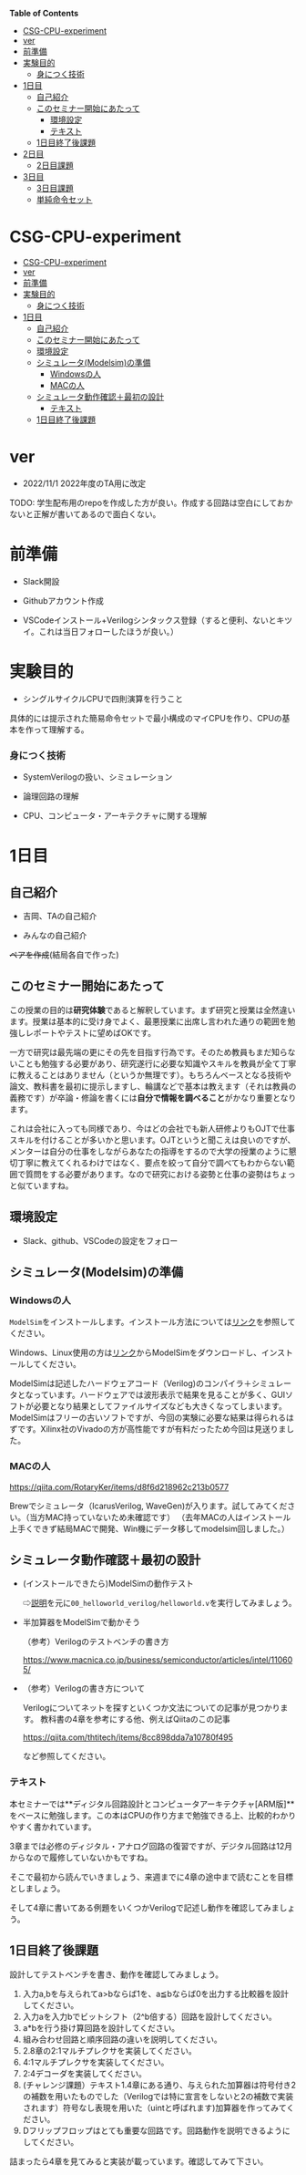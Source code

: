 <!-- START doctoc generated TOC please keep comment here to allow auto update -->
<!-- DON'T EDIT THIS SECTION, INSTEAD RE-RUN doctoc TO UPDATE -->
**Table of Contents**

- [CSG-CPU-experiment](#csg-cpu-experiment)
- [ver](#ver)
- [前準備](#%E5%89%8D%E6%BA%96%E5%82%99)
- [実験目的](#%E5%AE%9F%E9%A8%93%E7%9B%AE%E7%9A%84)
    - [身につく技術](#%E8%BA%AB%E3%81%AB%E3%81%A4%E3%81%8F%E6%8A%80%E8%A1%93)
- [1日目](#1%E6%97%A5%E7%9B%AE)
  - [自己紹介](#%E8%87%AA%E5%B7%B1%E7%B4%B9%E4%BB%8B)
  - [このセミナー開始にあたって](#%E3%81%93%E3%81%AE%E3%82%BB%E3%83%9F%E3%83%8A%E3%83%BC%E9%96%8B%E5%A7%8B%E3%81%AB%E3%81%82%E3%81%9F%E3%81%A3%E3%81%A6)
    - [環境設定](#%E7%92%B0%E5%A2%83%E8%A8%AD%E5%AE%9A)
    - [テキスト](#%E3%83%86%E3%82%AD%E3%82%B9%E3%83%88)
  - [1日目終了後課題](#1%E6%97%A5%E7%9B%AE%E7%B5%82%E4%BA%86%E5%BE%8C%E8%AA%B2%E9%A1%8C)
- [2日目](#2%E6%97%A5%E7%9B%AE)
  - [2日目課題](#2%E6%97%A5%E7%9B%AE%E8%AA%B2%E9%A1%8C)
- [3日目](#3%E6%97%A5%E7%9B%AE)
  - [3日目課題](#3%E6%97%A5%E7%9B%AE%E8%AA%B2%E9%A1%8C)
  - [単純命令セット](#%E5%8D%98%E7%B4%94%E5%91%BD%E4%BB%A4%E3%82%BB%E3%83%83%E3%83%88)

<!-- END doctoc generated TOC please keep comment here to allow auto update -->

# CSG-CPU-experiment
- [CSG-CPU-experiment](#csg-cpu-experiment)
- [ver](#ver)
- [前準備](#前準備)
- [実験目的](#実験目的)
    - [身につく技術](#身につく技術)
- [1日目](#1日目)
  - [自己紹介](#自己紹介)
  - [このセミナー開始にあたって](#このセミナー開始にあたって)
  - [環境設定](#環境設定)
  - [シミュレータ(Modelsim)の準備](#シミュレータmodelsimの準備)
    - [Windowsの人](#windowsの人)
    - [MACの人](#macの人)
  - [シミュレータ動作確認＋最初の設計](#シミュレータ動作確認最初の設計)
    - [テキスト](#テキスト)
  - [1日目終了後課題](#1日目終了後課題)

# ver
* 2022/11/1 2022年度のTA用に改定

TODO: 学生配布用のrepoを作成した方が良い。作成する回路は空白にしておかないと正解が書いてあるので面白くない。

# 前準備

* Slack開設

* Githubアカウント作成

* VSCodeインストール+Verilogシンタックス登録（すると便利、ないとキツイ。これは当日フォローしたほうが良い。）

# 実験目的

- シングルサイクルCPUで四則演算を行うこと

具体的には提示された簡易命令セットで最小構成のマイCPUを作り、CPUの基本を作って理解する。

### 身につく技術

* SystemVerilogの扱い、シミュレーション

* 論理回路の理解

* CPU、コンピュータ・アーキテクチャに関する理解


# 1日目
## 自己紹介

* 吉岡、TAの自己紹介

* みんなの自己紹介

~~ペアを作成~~(結局各自で作った)

## このセミナー開始にあたって

この授業の目的は**研究体験**であると解釈しています。まず研究と授業は全然違います。授業は基本的に受け身でよく、最悪授業に出席し言われた通りの範囲を勉強しレポートやテストに望めばOKです。

一方で研究は最先端の更にその先を目指す行為です。そのため教員もまだ知らないことも勉強する必要があり、研究遂行に必要な知識やスキルを教員が全て丁寧に教えることはありません（というか無理です）。もちろんベースとなる技術や論文、教科書を最初に提示しますし、輪講などで基本は教えます（それは教員の義務です）が卒論・修論を書くには**自分で情報を調べること**がかなり重要となります。

これは会社に入っても同様であり、今はどの会社でも新人研修よりもOJTで仕事スキルを付けることが多いかと思います。OJTというと聞こえは良いのですが、メンターは自分の仕事をしながらあなたの指導をするので大学の授業のように懇切丁寧に教えてくれるわけではなく、要点を絞って自分で調べてもわからない範囲で質問をする必要があります。なので研究における姿勢と仕事の姿勢はちょっと似ていますね。

## 環境設定

* Slack、github、VSCodeの設定をフォロー

## シミュレータ(Modelsim)の準備
### Windowsの人
`ModelSim`をインストールします。インストール方法については[リンク](https://sites.google.com/site/playsystemverilog/)を参照してください。

Windows、Linux使用の方は[リンク](https://drive.google.com/file/d/1X2uY70ez27wvgCxB3hqmlao8dA3sdv7_/view?usp=sharing)からModelSimをダウンロードし、インストールしてください。

ModelSimは記述したハードウェアコード（Verilog)のコンパイラ＋シミュレータとなっています。ハードウェアでは波形表示で結果を見ることが多く、GUIソフトが必要となり結果としてファイルサイズなども大きくなってしまいます。ModelSimはフリーの古いソフトですが、今回の実験に必要な結果は得られるはずです。Xilinx社のVivadoの方が高性能ですが有料だったため今回は見送りました。

### MACの人

https://qiita.com/RotaryKer/items/d8f6d218962c213b0577

Brewでシミュレータ（IcarusVerilog, WaveGen)が入ります。試してみてください。（当方MAC持っていないため未確認です）
（去年MACの人はインストール上手くできず結局MACで開発、Win機にデータ移してmodelsim回しました。）

## シミュレータ動作確認＋最初の設計

* (インストールできたら)ModelSimの動作テスト

  ⇨[説明](https://sites.google.com/site/playsystemverilog/)を元に`00_helloworld_verilog/helloworld.v`を実行してみましょう。

* 半加算器をModelSimで動かそう

  （参考）Verilogのテストベンチの書き方

  https://www.macnica.co.jp/business/semiconductor/articles/intel/110605/

* （参考）Verilogの書き方について

  Verilogについてネットを探すといくつか文法についての記事が見つかります。
  教科書の4章を参考にする他、例えばQiitaのこの記事

  https://qiita.com/thtitech/items/8cc898dda7a10780f495

  など参照してください。

### テキスト

本セミナーでは**ディジタル回路設計とコンピュータアーキテクチャ[ARM版]**をベースに勉強します。この本はCPUの作り方まで勉強できる上、比較的わかりやすく書かれています。

3章までは必修のディジタル・アナログ回路の復習ですが、デジタル回路は12月からなので履修していないかもですね。

そこで最初から読んでいきましょう、来週までに4章の途中まで読むことを目標としましょう。

そして4章に書いてある例題をいくつかVerilogで記述し動作を確認してみましょう。

## 1日目終了後課題
設計してテストベンチを書き、動作を確認してみましょう。
1.  入力a,bを与えられてa>bならば1を、a≦bならば0を出力する比較器を設計してください。
2. 入力aを入力bでビットシフト（2^b倍する）回路を設計してください。
3. a*bを行う掛け算回路を設計してください。
4. 組み合わせ回路と順序回路の違いを説明してください。
5. 2.8章の2:1マルチプレクサを実装してください。
6. 4:1マルチプレクサを実装してください。
7. 2:4デコーダを実装してください。
8. (チャレンジ課題）テキスト1.4章にある通り、与えられた加算器は符号付き2の補数を用いたものでした（Verilogでは特に宣言をしないと2の補数で実装されます）符号なし表現を用いた（uintと呼ばれます)加算器を作ってみてください。
9. Dフリップフロップはとても重要な回路です。回路動作を説明できるようにしてください。

詰まったら4章を見てみると実装が載っています。確認してみて下さい。

